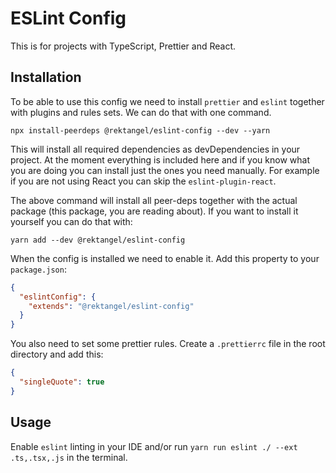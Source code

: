 # ESLint Config

This is for projects with TypeScript, Prettier and React.

## Installation

To be able to use this config we need to install `prettier` and `eslint` together with plugins and rules sets. We can do that with one command.

```shell
npx install-peerdeps @rektangel/eslint-config --dev --yarn
```

This will install all required dependencies as devDependencies in your project. At the moment everything is included here and if you know what you are doing you can install just the ones you need manually. For example if you are not using React you can skip the `eslint-plugin-react`.

The above command will install all peer-deps together with the actual package (this package, you are reading about). If you want to install it yourself you can do that with:

```shell
yarn add --dev @rektangel/eslint-config
```

When the config is installed we need to enable it. Add this property to your `package.json`:

```json
{
  "eslintConfig": {
    "extends": "@rektangel/eslint-config"
  }
}
```

You also need to set some prettier rules. Create a `.prettierrc` file in the root directory and add this:

````json
{
  "singleQuote": true
}
````

## Usage

Enable `eslint` linting in your IDE and/or run `yarn run eslint ./ --ext .ts,.tsx,.js` in the terminal.
